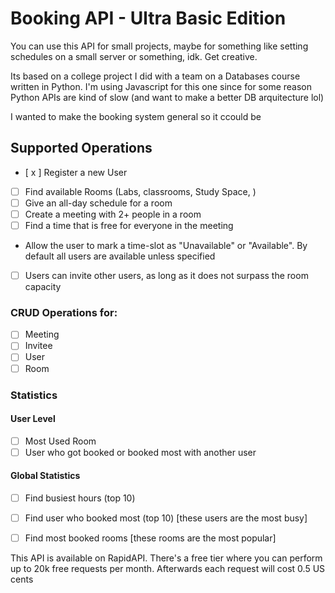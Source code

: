 # Booking API - Ultra Basic Edition

You can use this API for small projects, maybe for something like setting schedules on a small server or something, idk. Get creative.

Its based on a college project I did with a team on a Databases course written in Python. I'm using Javascript for this one since for some reason Python APIs are kind of slow (and want to make a better DB arquitecture lol)

I wanted to make the booking system general so it ccould be 

## Supported Operations

- [ x ] Register a new User
- [ ] Find available Rooms (Labs, classrooms, Study Space, )
- [ ] Give an all-day schedule for a room
- [ ] Create a meeting with 2+ people in a room
- [ ] Find a time that is free for everyone in the meeting
- Allow the user to mark a time-slot as "Unavailable" or "Available". By default all users are available unless specified
- [ ] Users can invite other users, as long as it does not surpass the room capacity

### CRUD Operations for:

- [ ] Meeting
- [ ] Invitee
- [ ] User
- [ ] Room

### Statistics

#### User Level

- [ ] Most Used Room
- [ ] User who got booked or booked most with another user

#### Global Statistics

- [ ] Find busiest hours (top 10)
- [ ] Find user who booked most (top 10) [these users are the most busy]
- [ ] Find most booked rooms [these rooms are the most popular]


This API is available on RapidAPI. There's a free tier where you can perform up to 20k free requests per month. Afterwards each request will cost 0.5 US cents